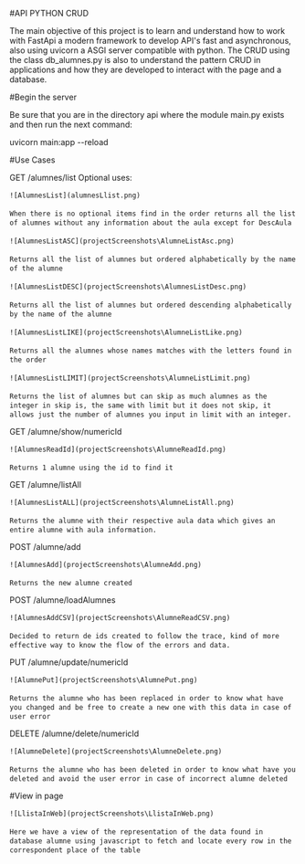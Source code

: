 #API PYTHON CRUD

The main objective of this project is to learn and understand how to work with FastApi a modern framework to develop API's fast and asynchronous, also using uvicorn a ASGI server compatible with python.
The CRUD using the class db_alumnes.py is also to understand the pattern CRUD in applications and how they are developed to interact with the page and a database.

#Begin the server 

Be sure that you are in the directory api where the module main.py exists and then run the next command:

uvicorn main:app --reload

#Use Cases

GET /alumnes/list
Optional uses:

    ![AlumnesList](alumnesLlist.png)

    When there is no optional items find in the order returns all the list of alumnes without any information about the aula except for DescAula 

    ![AlumnesListASC](projectScreenshots\AlumneListAsc.png)

    Returns all the list of alumnes but ordered alphabetically by the name of the alumne

    ![AlumnesListDESC](projectScreenshots\AlumnesListDesc.png)

    Returns all the list of alumnes but ordered descending alphabetically by the name of the alumne

    ![AlumnesListLIKE](projectScreenshots\AlumneListLike.png)

    Returns all the alumnes whose names matches with the letters found in the order

    ![AlumnesListLIMIT](projectScreenshots\AlumneListLimit.png)

    Returns the list of alumnes but can skip as much alumnes as the integer in skip is, the same with limit but it does not skip, it allows just the number of alumnes you input in limit with an integer.

GET  /alumne/show/numericId

    ![AlumnesReadId](projectScreenshots\AlumneReadId.png)

    Returns 1 alumne using the id to find it

GET  /alumne/listAll

    ![AlumnesListALL](projectScreenshots\AlumneListAll.png)

    Returns the alumne with their respective aula data which gives an entire alumne with aula information.

POST /alumne/add

    ![AlumnesAdd](projectScreenshots\AlumneAdd.png)

    Returns the new alumne created

POST /alumne/loadAlumnes

    ![AlumnesAddCSV](projectScreenshots\AlumneReadCSV.png)

    Decided to return de ids created to follow the trace, kind of more effective way to know the flow of the errors and data.

PUT  /alumne/update/numericId

    ![AlumnePut](projectScreenshots\AlumnePut.png)

    Returns the alumne who has been replaced in order to know what have you changed and be free to create a new one with this data in case of user error

DELETE /alumne/delete/numericId

    ![AlumneDelete](projectScreenshots\AlumneDelete.png)

    Returns the alumne who has been deleted in order to know what have you deleted and avoid the user error in case of incorrect alumne deleted

#View in page

    ![LlistaInWeb](projectScreenshots\LlistaInWeb.png)

    Here we have a view of the representation of the data found in database alumne using javascript to fetch and locate every row in the correspondent place of the table
